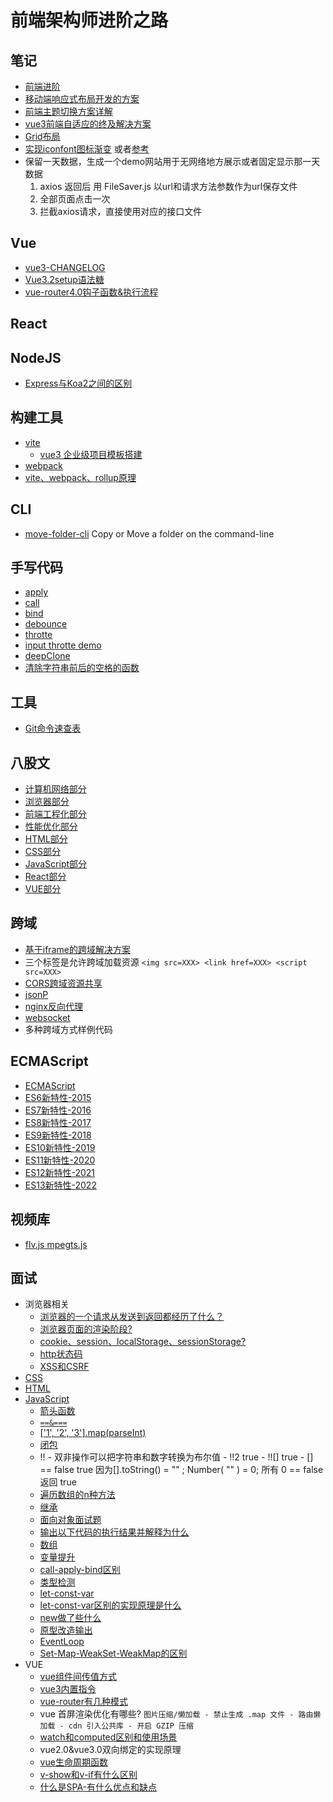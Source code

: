 # 前端架构师进阶之路

## 笔记
  - [前端进阶](./前端进阶/README.md)
  - [移动端响应式布局开发的方案](./前端进阶/移动端响应式布局开发的方案.md)
  - [前端主题切换方案详解](./前端进阶/前端主题切换方案详解.md)
  - [vue3前端自适应的终及解决方案](./前端进阶/前端自适应的终及解决方案.md)
  - [Grid布局](./前端进阶/Grid.Html)
  - [实现iconfont图标渐变](./前端进阶/实现iconfont图标渐变.md) 或者[参考](https://github.com/RyanLYC/web-vue3-template/blob/main/src/components/SvgIcon/index.vue)
  - 保留一天数据，生成一个demo网站用于无网络地方展示或者固定显示那一天数据
    1. axios 返回后 用 FileSaver.js 以url和请求方法参数作为url保存文件
    2. 全部页面点击一次
    3. 拦截axios请求，直接使用对应的接口文件

## Vue
  - [vue3-CHANGELOG](https://github.com/vuejs/core/blob/main/CHANGELOG.md)
  - [Vue3.2setup语法糖](./VUE/Vue3.2setup语法糖.md)
  - [vue-router4.0钩子函数&执行流程](https://github.com/RyanLYC/vue-router4-course)


## React


## NodeJS
  - [Express与Koa2之间的区别](./NodeJS/Express与Koa2之间的区别.md)

## 构建工具
- [vite](./构建工具/vite/README.md)
  * [vue3 企业级项目模板搭建](https://github.com/RyanLYC/vue3-template)
- [webpack](./构建工具/webpack/README.md)
- [vite、webpack、rollup原理](./构建工具/原理.md)

## CLI
- [move-folder-cli](https://www.npmjs.com/package/move-folder-cli) Copy or Move a folder on the command-line


## 手写代码
  - [apply](./手写代码/apply.js)
  - [call](./手写代码/call.js)
  - [bind](./手写代码/bind.js)
  - [debounce](./手写代码/debounce.js)
  - [throtte](./手写代码/throtte.js)
  - [input throtte demo](./手写代码/input-throtte.html)
  - [deepClone](./手写代码/deepClone.js)
  - [清除字符串前后的空格的函数](./手写代码/清除字符串前后的空格的函数.js)

## 工具
- [Git命令速查表](https://shfshanyue.github.io/cheat-sheets/git)
  
## 八股文
- [计算机网络部分](./八股文/计算机网络部分.md)
- [浏览器部分](./八股文/浏览器部分.md)
- [前端工程化部分](./八股文/前端工程化部分.md)
- [性能优化部分](./八股文/性能优化部分.md)
- [HTML部分](./八股文/HTML部分.md)
- [CSS部分](./八股文/CSS部分.md)
- [JavaScript部分](./八股文/JavaScript部分.md)
- [React部分](./八股文/React部分.md)
- [VUE部分](./八股文/VUE部分.md)

## 跨域
- [基于iframe的跨域解决方案](./跨域/基于iframe的跨域解决方案.md)
- 三个标签是允许跨域加载资源 `<img src=XXX> <link href=XXX> <script src=XXX>`
- [CORS跨域资源共享](./跨域/CORS跨域资源共享.md)
- [jsonP](./跨域/jsonP.md)
- [nginx反向代理](./跨域/nginx反向代理.md)
- [websocket](./跨域/websocket.md)
- 多种跨域方式样例代码

## ECMAScript
- [ECMAScript](./ECMAScript/index.md)
- [ES6新特性-2015](./ECMAScript/ES6新特性-2015.md)
- [ES7新特性-2016](./ECMAScript/ES7新特性-2016.md)
- [ES8新特性-2017](./ECMAScript/ES8新特性-2017.md)
- [ES9新特性-2018](./ECMAScript/ES9新特性-2018.md)
- [ES10新特性-2019](./ECMAScript/ES10新特性-2019.md)
- [ES11新特性-2020](./ECMAScript/ES11新特性-2020.md)
- [ES12新特性-2021](./ECMAScript/ES12新特性-2021.md)
- [ES13新特性-2022](./ECMAScript/ES13新特性-2022.md)

## 视频库
- [flv.js mpegts.js](./视频库/flvjs.md)

## 面试
- 浏览器相关
  * [浏览器的一个请求从发送到返回都经历了什么？](./面试题/网络相关/浏览器的一个请求从发送到返回都经历了什么.md)
  * [浏览器页面的渲染阶段?](./面试题/网络相关/浏览器页面的渲染阶段.md)
  * [cookie、session、localStorage、sessionStorage?](./面试题/网络相关/存储.md)
  * [http状态码](./面试题/网络相关/http状态码.md)
  * [XSS和CSRF](./面试题/网络相关/XSS和CSRF.md)
- [CSS](./面试题/CSS/CSS.md)
- [HTML](./面试题/HTML/HTML.md)
- [JavaScript](./面试题/JavaScript/JavaScript.md)
  * [箭头函数](./面试题/JavaScript/箭头函数.md)
  * [`==&===`](./面试题/JavaScript/==&===.md)
  * [['1', '2', '3'].map(parseInt)](./面试题/JavaScript/parseInt.md)
  * [闭包](./面试题/JavaScript/闭包.md)
  * !! - 双非操作可以把字符串和数字转换为布尔值 - !!2  true - !![]  true  - [] == false  true  因为[].toString() = "" ; Number( "" ) = 0; 所有 0 == false  返回 true
  * [遍历数组的n种方法](./面试题/JavaScript/遍历数组的n种方法.md)
  * [继承](./面试题/JavaScript/继承.md)
  * [面向对象面试题](./面试题/JavaScript/面向对象面试题.md)
  * [输出以下代码的执行结果并解释为什么](./面试题/JavaScript/输出以下代码的执行结果并解释为什么.md)
  * [数组](./面试题/JavaScript/数组.md)
  * [变量提升](./面试题/JavaScript/变量提升.md)
  * [call-apply-bind区别](./面试题/JavaScript/call-apply-bind区别.md)
  * [类型检测](./面试题/JavaScript/类型检测.md)
  * [let-const-var](./面试题/JavaScript/let-const-var.md)
  * [let-const-var区别的实现原理是什么](./面试题/JavaScript/let-const-var区别的实现原理是什么.md)
  * [new做了些什么](./面试题/JavaScript/new做了些什么.md)
  * [原型改造输出](./面试题/JavaScript/原型改造输出.md)
  * [EventLoop](./面试题/JavaScript/EventLoop.md)
  * [Set-Map-WeakSet-WeakMap的区别](./面试题/JavaScript/Set-Map-WeakSet-WeakMap的区别.md)
- VUE
  * [vue组件间传值方式](./VUE/vue组件间传值方式.md)
  * [vue3内置指令](https://cn.vuejs.org/api/built-in-directives.html#v-text)
  * [vue-router有几种模式](./VUE/vue-router有几种模式.md)
  * vue 首屏渲染优化有哪些? `图片压缩/懒加载 - 禁止生成 .map 文件 - 路由懒加载 - cdn 引入公共库 - 开启 GZIP 压缩`
  * [watch和computed区别和使用场景](./VUE/watch和computed区别和使用场景.md)
  * vue2.0&vue3.0双向绑定的实现原理
  * [vue生命周期函数](./VUE/vue生命周期函数.md)
  * [v-show和v-if有什么区别](./VUE/v-show和v-if有什么区别.md)
  * [什么是SPA-有什么优点和缺点](./VUE/什么是SPA-有什么优点和缺点.md)

